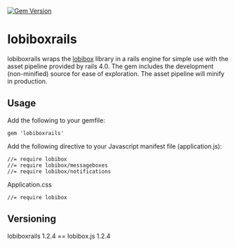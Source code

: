 [![Gem Version](https://badge.fury.io/rb/lobiboxing-rails.svg)](https://badge.fury.io/rb/lobiboxing-rails)

# lobiboxrails

lobiboxrails wraps the [lobibox](https://github.com/arboshiki/lobibox) library in a rails engine for simple
use with the asset pipeline provided by rails 4.0. The gem includes the development (non-minified)
source for ease of exploration. The asset pipeline will minify in production.

## Usage

Add the following to your gemfile:

    gem 'lobiboxrails'

Add the following directive to your Javascript manifest file (application.js):

    //= require lobibox
    //= require lobibox/messageboxes
    //= require lobibox/notifications

Application.css

    //= require lobibox

## Versioning

lobiboxrails 1.2.4 == lobibox.js 1.2.4
